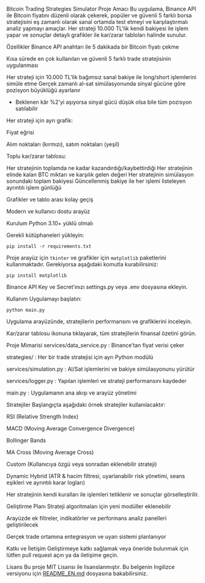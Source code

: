 Bitcoin Trading Strategies Simulator
Proje Amacı
Bu uygulama, Binance API ile Bitcoin fiyatını düzenli olarak çekerek, popüler ve güvenli 5 farklı borsa stratejisini eş zamanlı olarak sanal ortamda test etmeyi ve karşılaştırmalı analiz yapmayı amaçlar. Her strateji 10.000 TL'lik kendi bakiyesi ile işlem yapar ve sonuçlar detaylı grafikler ile kar/zarar tabloları halinde sunulur.

Özellikler
Binance API anahtarı ile 5 dakikada bir Bitcoin fiyatı çekme

Kısa sürede en çok kullanılan ve güvenli 5 farklı trade stratejisinin uygulanması

Her strateji için 10.000 TL'lik bağımsız sanal bakiye ile long/short işlemlerini simüle etme
Gerçek zamanlı al-sat simülasyonunda sinyal gücüne göre pozisyon büyüklüğü ayarlanır
- Beklenen kâr %2'yi aşıyorsa sinyal gücü düşük olsa bile tüm pozisyon satılabilir

Her strateji için ayrı grafik:

Fiyat eğrisi

Alım noktaları (kırmızı), satım noktaları (yeşil)

Toplu kar/zarar tablosu:

Her stratejinin toplamda ne kadar kazandırdığı/kaybettirdiği
Her stratejinin elinde kalan BTC miktarı ve karşılık gelen değeri
Her stratejinin simülasyon sonundaki toplam bakiyesi
Güncellenmiş bakiye ile her işlemi listeleyen ayrıntılı işlem günlüğü

Grafikler ve tablo arası kolay geçiş

Modern ve kullanıcı dostu arayüz

Kurulum
Python 3.10+ yüklü olmalı

Gerekli kütüphaneleri yükleyin:
```
pip install -r requirements.txt
```
Proje arayüz için `tkinter` ve grafikler için `matplotlib` paketlerini
kullanmaktadır. Gerekiyorsa aşağıdaki komutla kurabilirsiniz:
```
pip install matplotlib
```
Binance API Key ve Secret’ınızı settings.py veya .env dosyasına ekleyin.

Kullanım
Uygulamayı başlatın:
```
python main.py
```
Uygulama arayüzünde, stratejilerin performansını ve grafiklerini inceleyin.

Kar/zarar tablosu ikonuna tıklayarak, tüm stratejilerin finansal özetini görün.

Proje Mimarisi
services/data_service.py : Binance’tan fiyat verisi çeker

strategies/ : Her bir trade stratejisi için ayrı Python modülü

services/simulation.py : Al/Sat işlemlerini ve bakiye simülasyonunu yürütür

services/logger.py : Yapılan işlemleri ve strateji performansını kaydeder

main.py : Uygulamanın ana akışı ve arayüz yönetimi

Stratejiler
Başlangıçta aşağıdaki örnek stratejiler kullanılacaktır:

RSI (Relative Strength Index)

MACD (Moving Average Convergence Divergence)

Bollinger Bands

MA Cross (Moving Average Cross)

Custom (Kullanıcıya özgü veya sonradan eklenebilir strateji)

Dynamic Hybrid (ATR & hacim filtresi, uyarlanabilir risk yönetimi, seans
eşikleri ve ayrıntılı karar logları)

Her stratejinin kendi kuralları ile işlemleri tetiklenir ve sonuçlar görselleştirilir.

Geliştirme Planı
Strateji algoritmaları için yeni modüller eklenebilir

Arayüzde ek filtreler, indikatörler ve performans analiz panelleri geliştirilecek

Gerçek trade ortamına entegrasyon ve uyarı sistemi planlanıyor

Katkı ve İletişim
Geliştirmeye katkı sağlamak veya öneride bulunmak için lütfen pull request açın ya da iletişime geçin.

Lisans
Bu proje MIT Lisansı ile lisanslanmıştır.
Bu belgenin Ingilizce versiyonu için [README_EN.md](README_EN.md) dosyasına bakabilirsiniz.
